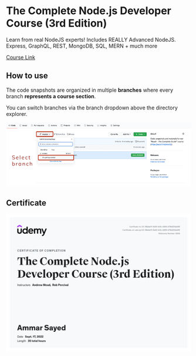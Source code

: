 # The Complete Node.js Developer Course (3rd Edition)

Learn from real NodeJS experts! Includes REALLY Advanced NodeJS. Express, GraphQL, REST, MongoDB, SQL, MERN + much more

[Course Link](https://www.udemy.com/course/the-complete-nodejs-developer-course-2/)

## How to use

The code snapshots are organized in multiple **branches** where every branch **represents a course section**.

You can switch branches via the branch dropdown above the directory explorer.

![Click on the branch dropdown and then select the appropriate branch for the course section you're looking for](./selecting-a-branch.jpg)

## Certificate

![Completion Certificate](./UC-58a4a111-8e9f-4c6c-b965-b78d231da345.jpg)
